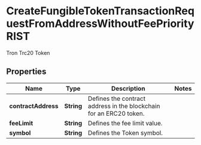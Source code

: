 

# CreateFungibleTokenTransactionRequestFromAddressWithoutFeePriorityRIST

Tron Trc20 Token

## Properties

| Name | Type | Description | Notes |
|------------ | ------------- | ------------- | -------------|
|**contractAddress** | **String** | Defines the contract address in the blockchain for an ERC20 token. |  |
|**feeLimit** | **String** | Defines the fee limit value. |  |
|**symbol** | **String** | Defines the Token symbol. |  |



